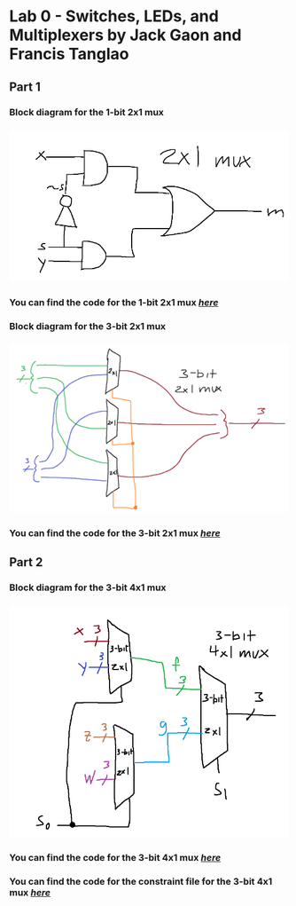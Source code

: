 # Lab 0 - Switches, LEDs, and Multiplexers by Jack Gaon and Francis Tanglao

## Part 1
### Block diagram for the 1-bit 2x1 mux
### ![Block diagram](https://github.com/fctanglao/DigitalLogicDesignUsingVerilogLabs/blob/main/Lab%200/Part%201/mux_2x1_simple%20block%20diagram.png)
### You can find the code for the 1-bit 2x1 mux [*here*](https://github.com/fctanglao/DigitalLogicDesignUsingVerilogLabs/blob/main/Lab%200/Part%201/mux_2x1_simple.v)

### Block diagram for the 3-bit 2x1 mux
### ![Block diagram](https://github.com/fctanglao/DigitalLogicDesignUsingVerilogLabs/blob/main/Lab%200/Part%201/mux_2x1_3bit%20block%20diagram.png)
### You can find the code for the 3-bit 2x1 mux [*here*](https://github.com/fctanglao/DigitalLogicDesignUsingVerilogLabs/blob/main/Lab%200/Part%201/mux_2x1_3bit.v)

## Part 2
### Block diagram for the 3-bit 4x1 mux
### ![Block diagram](https://github.com/fctanglao/DigitalLogicDesignUsingVerilogLabs/blob/main/Lab%200/Part%202/mux_4x1_3bit%20block%20diagram.png)
### You can find the code for the 3-bit 4x1 mux [*here*](https://github.com/fctanglao/DigitalLogicDesignUsingVerilogLabs/blob/main/Lab%200/Part%202/mux_4x1_3bit.v)
### You can find the code for the constraint file for the 3-bit 4x1 mux [*here*](https://github.com/fctanglao/DigitalLogicDesignUsingVerilogLabs/blob/main/Lab%200/Part%202/Nexys-A7-100T-Master.xdc)
